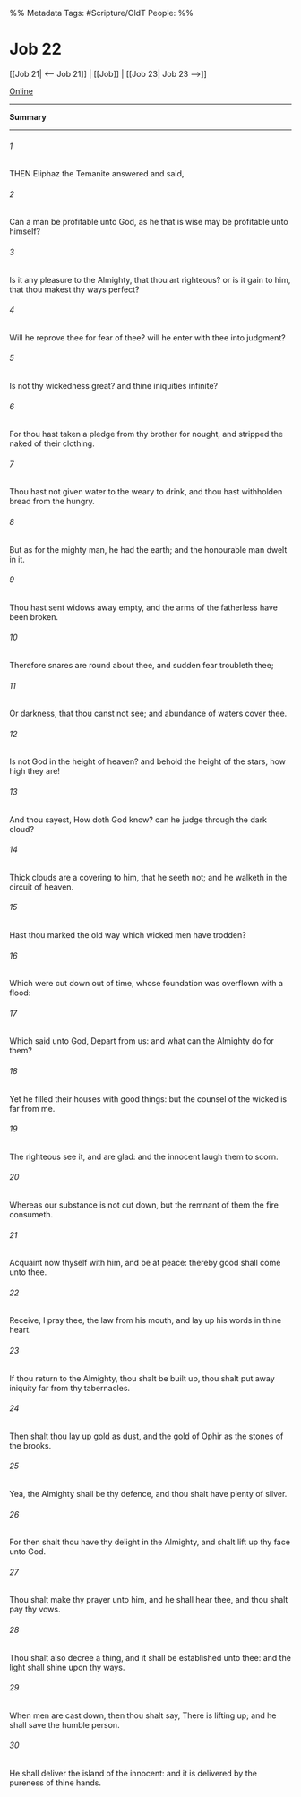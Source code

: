 

%% Metadata
Tags: #Scripture/OldT
People: 
%%
# Job 22
[[Job 21| <-- Job 21]] | [[Job]] | [[Job 23| Job 23 -->]]

[Online](https://churchofjesuschrist.org/study/scriptures/ot/job/22?lang=eng)

---
__Summary__



---

###### 1
THEN Eliphaz the Temanite answered and said,
###### 2
Can a man be profitable unto God, as he that is wise may be profitable unto himself?
###### 3
Is it any pleasure to the Almighty, that thou art righteous?  or is it gain to him, that thou makest thy ways perfect?
###### 4
Will he reprove thee for fear of thee?  will he enter with thee into judgment?
###### 5
Is not thy wickedness great?  and thine iniquities infinite?
###### 6
For thou hast taken a pledge from thy brother for nought, and stripped the naked of their clothing.
###### 7
Thou hast not given water to the weary to drink, and thou hast withholden bread from the hungry.
###### 8
But as for the mighty man, he had the earth; and the honourable man dwelt in it.
###### 9
Thou hast sent widows away empty, and the arms of the fatherless have been broken.
###### 10
Therefore snares are round about thee, and sudden fear troubleth thee;
###### 11
Or darkness, that thou canst not see; and abundance of waters cover thee.
###### 12
Is not God in the height of heaven?  and behold the height of the stars, how high they are!
###### 13
And thou sayest, How doth God know?  can he judge through the dark cloud?
###### 14
Thick clouds are a covering to him, that he seeth not; and he walketh in the circuit of heaven.
###### 15
Hast thou marked the old way which wicked men have trodden?
###### 16
Which were cut down out of time, whose foundation was overflown with a flood:
###### 17
Which said unto God, Depart from us: and what can the Almighty do for them?
###### 18
Yet he filled their houses with good things: but the counsel of the wicked is far from me.
###### 19
The righteous see it, and are glad: and the innocent laugh them to scorn.
###### 20
Whereas our substance is not cut down, but the remnant of them the fire consumeth.
###### 21
Acquaint now thyself with him, and be at peace: thereby good shall come unto thee.
###### 22
Receive, I pray thee, the law from his mouth, and lay up his words in thine heart.
###### 23
If thou return to the Almighty, thou shalt be built up, thou shalt put away iniquity far from thy tabernacles.
###### 24
Then shalt thou lay up gold as dust, and the gold of Ophir as the stones of the brooks.
###### 25
Yea, the Almighty shall be thy defence, and thou shalt have plenty of silver.
###### 26
For then shalt thou have thy delight in the Almighty, and shalt lift up thy face unto God.
###### 27
Thou shalt make thy prayer unto him, and he shall hear thee, and thou shalt pay thy vows.
###### 28
Thou shalt also decree a thing, and it shall be established unto thee: and the light shall shine upon thy ways.
###### 29
When men are cast down, then thou shalt say, There is lifting up; and he shall save the humble person.
###### 30
He shall deliver the island of the innocent: and it is delivered by the pureness of thine hands.



